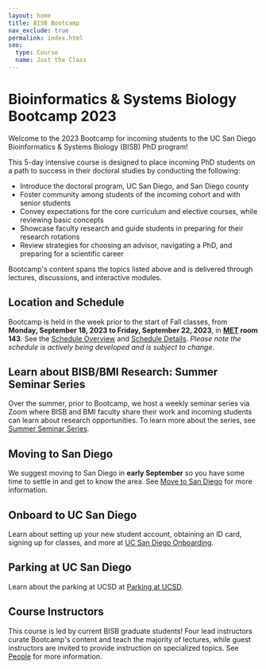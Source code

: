 ```yaml
---
layout: home
title: BISB Bootcamp
nav_exclude: true
permalink: index.html
seo:
  type: Course
  name: Just the Class
---
```


# Bioinformatics & Systems Biology Bootcamp 2023

Welcome to the 2023 Bootcamp for incoming students to the UC San Diego Bioinformatics & Systems Biology (BISB) PhD program!

This 5-day intensive course is designed to place incoming PhD students on a path to success in their doctoral studies by conducting the following:

- Introduce the doctoral program, UC San Diego, and San Diego county
- Foster community among students of the incoming cohort and with senior students
- Convey expectations for the core curriculum and elective courses, while reviewing basic concepts
- Showcase faculty research and guide students in preparing for their research rotations
- Review strategies for choosing an advisor, navigating a PhD, and preparing for a scientific career

Bootcamp's content spans the topics listed above and is delivered through lectures, discussions, and interactive modules.

## Location and Schedule

Bootcamp is held in the week prior to the start of Fall classes, from **Monday, September 18, 2023 to Friday, September 22, 2023**, in **[MET](https://goo.gl/maps/eXQLH5v2zcRU8f8P8) room 143**. See the [Schedule Overview](schedule-overview.md) and [Schedule Details](schedule-details.md). *Please note the schedule is actively being developed and is subject to change.*

## Learn about BISB/BMI Research: Summer Seminar Series

Over the summer, prior to Bootcamp, we host a weekly seminar series via Zoom where BISB and BMI faculty share their work and incoming students can learn about research opportunities. To learn more about the series, see [Summer Seminar Series](summer-seminar.md).

## Moving to San Diego

We suggest moving to San Diego in **early September** so you have some time to settle in and get to know the area. See [Move to San Diego](move-to-san-diego.md) for more information.

## Onboard to UC San Diego

Learn about setting up your new student account, obtaining an ID card, signing up for classes, and more at [UC San Diego Onboarding](ucsd-onboarding.md).

## Parking at UC San Diego

Learn about the parking at UCSD at [Parking at UCSD](ucsd-parking.md).

## Course Instructors

This course is led by current BISB graduate students! Four lead instructors curate Bootcamp's content and teach the majority of lectures, while guest instructors are invited to provide instruction on specialized topics. See [People](people.md) for more information.
